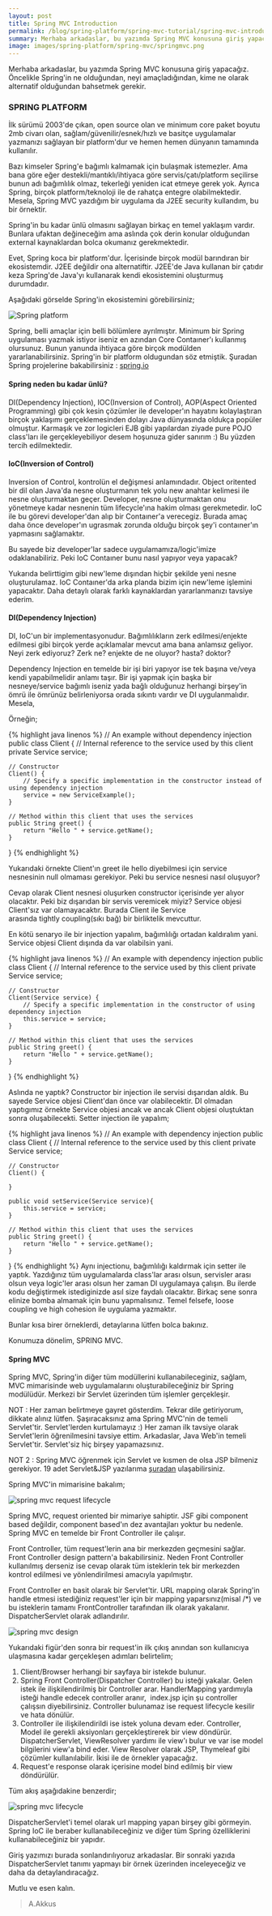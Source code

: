 ```yaml
---
layout: post
title: Spring MVC Introduction
permalink: /blog/spring-platform/spring-mvc-tutorial/spring-mvc-introduction
summary: Merhaba arkadaslar, bu yazımda Spring MVC konusuna giriş yapacağız. Öncelikle Spring'in ne olduğundan, neyi amaçladığından, kime ne olarak alternatif olduğundan bahsetmek gerekir.
image: images/spring-platform/spring-mvc/springmvc.png
---
```


Merhaba arkadaslar, bu yazımda Spring MVC konusuna giriş yapacağız.
Öncelikle Spring'in ne olduğundan, neyi amaçladığından, kime ne olarak alternatif olduğundan bahsetmek gerekir.

### SPRING PLATFORM

İlk sürümü 2003'de çıkan, open source olan ve minimum core paket boyutu 2mb civarı olan, sağlam/güvenilir/esnek/hızlı ve basitçe uygulamalar yazmanızı sağlayan bir platform'dur ve hemen hemen dünyanın tamamında kullanılır.

Bazı kimseler Spring'e bağımlı kalmamak için bulaşmak istemezler. Ama bana göre eğer destekli/mantıklı/ihtiyaca göre servis/çatı/platform seçilirse bunun adı bağımlılık olmaz, tekerleği yeniden icat etmeye gerek yok. Ayrıca Spring, birçok platform/teknoloji ile de rahatça entegre olabilmektedir. Mesela, Spring MVC yazdığım bir uygulama da J2EE security kullandım, bu bir örnektir.

Spring'in bu kadar ünlü olmasını sağlayan birkaç en temel yaklaşım vardır. Bunlara ufaktan değineceğim ama aslında çok derin konular olduğundan external kaynaklardan bolca okumanız gerekmektedir.

Evet, Spring koca bir platform'dur. İçerisinde birçok modül barındıran bir ekosistemdir. J2EE değildir ona alternatiftir. J2EE'de Java kullanan bir çatıdır keza Spring'de Java'yı kullanarak kendi ekosistemini oluşturmuş durumdadır.

Aşağıdaki görselde Spring'in ekosistemini görebilirsiniz;

![Spring platform](/images/spring-platform/spring.png)


Spring, belli amaçlar için belli bölümlere ayrılmıştır. Minimum bir Spring uygulaması yazmak istiyor iseniz en azından Core Contaıner'ı kullanmış olursunuz. Bunun yanunda ihtiyaca göre birçok modülden yararlanabilirsiniz. Spring'in bir platform oldugundan söz etmiştik. Şuradan Spring projelerine bakabilirsiniz : [spring.io](https://spring.io/projects)

#### Spring neden bu kadar ünlü?

DI(Dependency Injection), IOC(Inversion of Control), AOP(Aspect Oriented Programming) gibi çok kesin çözümler ile developer'ın hayatını kolaylaştıran birçok yaklaşımı gerçeklemesinden dolayı Java dünyasında oldukça popüler olmuştur. Karmaşık ve zor logicleri EJB gibi yapılardan ziyade pure POJO class'ları ile gerçekleyebiliyor desem hoşunuza gider sanırım :) Bu yüzden tercih edilmektedir.

#### IoC(Inversion of Control)

Inversion of Control, kontrolün el değişmesi anlamındadır. Object oritented bir dil olan Java'da nesne oluşturmanın tek yolu new anahtar kelimesi ile nesne oluşturmaktan geçer. Developer, nesne oluşturmaktan onu yönetmeye kadar nesnenin tüm lifecycle'ına hakim olması gerekmetedir. IoC ile bu görevi developer'dan alıp bir Contaıner'a verecegiz. Burada amaç daha önce developer'ın ugrasmak zorunda olduğu birçok şey'i contaıner'ın yapmasını sağlamaktır.

Bu sayede biz developer'lar sadece uygulamamıza/logic'imize odaklanabiliriz. Peki IoC Contaıner bunu nasıl yapıyor veya yapacak?

Yukarıda belirttigim gibi new'leme dışından hiçbir şekilde yeni nesne oluşturulamaz. IoC Contaıner'da arka planda bizim için new'leme işlemini yapacaktır. Daha detaylı olarak farklı kaynaklardan yararlanmanızı tavsiye ederim.

#### DI(Dependency Injection)

DI, IoC'un bir implementasyonudur. Bağımlılıkların zerk edilmesi/enjekte edilmesi gibi birçok yerde açıklamalar mevcut ama bana anlamsız geliyor. Neyi zerk ediyoruz? Zerk ne? enjekte de ne oluyor? hasta? doktor?

Dependency Injection en temelde bir işi biri yapıyor ise tek başına ve/veya kendi yapabilmelidir anlamı taşır. Bir işi yapmak için başka bir nesneye/service bağımlı iseniz yada bağlı olduğunuz herhangi birşey'in ömrü ile ömrünüz belirleniyorsa orada sıkıntı vardır ve DI uygulanmalıdır. Mesela,

Örneğin;

{% highlight java linenos %}
// An example without dependency injection
public class Client {
    // Internal reference to the service used by this client
    private Service service;

    // Constructor
    Client() {
        // Specify a specific implementation in the constructor instead of using dependency injection
        service = new ServiceExample();
    }

    // Method within this client that uses the services
    public String greet() {
        return "Hello " + service.getName();
    }
}
{% endhighlight %}

Yukarıdaki örnekte Client'ın greet ile hello diyebilmesi için service nesnesinin null olmaması gerekiyor. Peki bu service nesnesi nasıl oluşuyor?

Cevap olarak Client nesnesi oluşurken constructor içerisinde yer alıyor olacaktır. Peki biz dışarıdan bir servis veremicek miyiz? Service objesi Client'sız var olamayacaktır. Burada Client ile Service arasında tightly coupling(sıkı bağ) bir birliktelik mevcuttur.

En kötü senaryo ile bir injection yapalım, bağımlılığı ortadan kaldıralım yani. Service objesi Client dışında da var olabilsin yani.

{% highlight java linenos %}
// An example with dependency injection
public class Client {
    // Internal reference to the service used by this client
    private Service service;

    // Constructor
    Client(Service service) {
        // Specify a specific implementation in the constructor of using dependency injection
        this.service = service;
    }

    // Method within this client that uses the services
    public String greet() {
        return "Hello " + service.getName();
    }
}
{% endhighlight %}

Aslında ne yaptık? Constructor bir injection ile servisi dışarıdan aldık. Bu sayede Service objesi Client'dan önce var olabilecektir. DI olmadan yaptıgımız örnekte Service objesi ancak ve ancak Client objesi oluştuktan sonra oluşabilecekti. Setter injection ile yapalım;

{% highlight java linenos %}
// An example with dependency injection
public class Client {
    // Internal reference to the service used by this client
    private Service service;

    // Constructor
    Client() {

    }

    public void setService(Service service){
        this.service = service;
    }

    // Method within this client that uses the services
    public String greet() {
        return "Hello " + service.getName();
    }
}
{% endhighlight %}
Aynı injectionu, bağımlılığı kaldırmak için setter ile yaptık. Yazdığınız tüm uygulamalarda class'lar arası olsun, servisler arası olsun veya logic'ler arası olsun her zaman DI uygulamaya çalışın. Bu ilerde kodu değiştirmek istediginizde asıl size faydalı olacaktır. Birkaç sene sonra elinize bomba almamak için bunu yapmalısınız. Temel felsefe, loose coupling ve high cohesion ile uygulama yazmaktır.

Bunlar kısa birer örneklerdi, detaylarına lütfen bolca bakınız.

Konumuza dönelim, SPRING MVC.
#### Spring MVC
Spring MVC, Spring'in diğer tüm modüllerini kullanabileceginiz, sağlam, MVC mimarisinde web uygulamalarını oluşturabileceğiniz bir Spring modülüdür. Merkezi bir Servlet üzerinden tüm işlemler gerçekleşir.

NOT : Her zaman belirtmeye gayret gösterdim. Tekrar dile getiriyorum, dikkate alınız lütfen. Şaşıracaksınız ama Spring MVC'nin de temeli Servlet'tir. Servlet'lerden kurtulamayız :) Her zaman ilk tavsiye olarak Servlet'lerin öğrenilmesini tavsiye ettim. Arkadaslar, Java Web'in temeli Servlet'tir. Servlet'siz hiç birşey yapamazsınız.

NOT 2 : Spring MVC öğrenmek için Servlet ve kısmen de olsa JSP bilmeniz gerekiyor. 19 adet Servlet&amp;JSP yazılarıma [şuradan](http://alicanakkus.com/java-ee/servletjsp/servlet-yazi-dizisi/) ulaşabilirsiniz.

Spring MVC'in mimarisine bakalım;

![spring mvc request lifecycle](/images/spring-platform/spring-mvc/spring-mvc-request.png)

Spring MVC, request oriented bir mimariye sahiptir. JSF gibi component based değildir, component based'ın dez avantajları yoktur bu nedenle. Spring MVC en temelde bir Front Controller ile çalışır.

Front Controller, tüm request'lerin ana bir merkezden geçmesini sağlar. Front Controller design pattern'a bakabilirsiniz. Neden Front Controller kullanılmış derseniz ise cevap olarak tüm isteklerin tek bir merkezden kontrol edilmesi ve yönlendirilmesi amacıyla yapılmıştır.

Front Controller en basit olarak bir Servlet'tir. URL mapping olarak Spring'in handle etmesi istediğiniz request'ler için bir mapping yaparsınız(misal /*) ve bu isteklerin tamamı FrontController tarafından ilk olarak yakalanır. DispatcherServlet olarak adlandırılır.

![spring mvc design](/images/spring-platform/spring-mvc/spring-mvc-design.png)

Yukarıdaki figür'den sonra bir request'in ilk çıkış anından son kullanıcıya ulaşmasına kadar gerçekleşen adımları belirtelim;

1. Client/Browser herhangi bir sayfaya bir istekde bulunur.
2. Spring Front Controller(Dispatcher Controller) bu isteği yakalar.
 	Gelen istek ile ilişkilendirilmiş bir Controller arar. HandlerMapping yardımıyla isteği handle edecek controller aranır,  index.jsp için şu controller çalışsın diyebilirsiniz. Controller bulunamaz ise request lifecycle kesilir ve hata dönülür.
3. Controller ile ilişkilendirildi ise istek yoluna devam eder. Controller, Model ile gerekli aksiyonları gerçekleştirerek bir view döndürür. DispatcherServlet, ViewResolver yardımı ile view'ı bulur ve var ise model bilgilerini view'a bind eder. View Resolver olarak JSP, Thymeleaf gibi çözümler kullanılabilir. İkisi ile de örnekler yapacağız.
4. Request'e response olarak içerisine model bind edilmiş bir view döndürülür.

Tüm akış aşağıdakine benzerdir;

![spring mvc lifecycle](/images/spring-platform/spring-mvc/spring-mvc-lifecycle.jpg)


DispatcherServlet'i temel olarak url mapping yapan birşey gibi görmeyin. Spring IoC ile beraber kullanabileceğiniz ve diğer tüm Spring özelliklerini kullanabileceğiniz bir yapıdır.

Giriş yazımızı burada sonlandırılıyoruz arkadaslar. Bir sonraki yazıda DispatcherServlet tanımı yapmayı bir örnek üzerinden inceleyeceğiz ve daha da detaylandıracağız.

Mutlu ve esen kalın.

> A.Akkus
